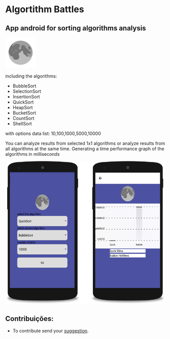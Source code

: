 # Algortithm Battles
## App android for sorting algorithms analysis
![alt text](https://raw.githubusercontent.com/elvisthermo/algortithmbattles/master/src/assets/logo.png) 

including the algorithms:
- BubbleSort
- SelectionSort
- InsertionSort
- QuickSort
- HeapSort
- BucketSort
- CountSort
- ShellSort

with options data list: 10,100,1000,5000,10000

You can analyze results from selected 1x1 algorithms or analyze results from all algorithms at the same time. Generating a time performance graph of the algorithms in milliseconds

![alt text](https://raw.githubusercontent.com/elvisthermo/algortithmbattles/master/src/assets/screen.png)

## Contribuições:
- To contribute send your [suggestion](https://github.com/elvisthermo/algortithmbattles/issues/new).
